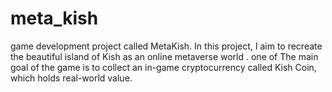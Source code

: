 # meta_kish
 game development project called MetaKish. In this project, I aim to recreate the beautiful island of Kish as an online metaverse world . one of The main goal of the game is to collect an in-game cryptocurrency called Kish Coin, which holds real-world value.
